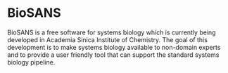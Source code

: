 # BioSANS
BioSANS is a free software for systems biology which is currently being developed in Academia Sinica Institute of Chemistry. The goal of this development is to make systems biology available to non-domain experts and to provide a user friendly tool that can support the standard systems biology pipeline.
